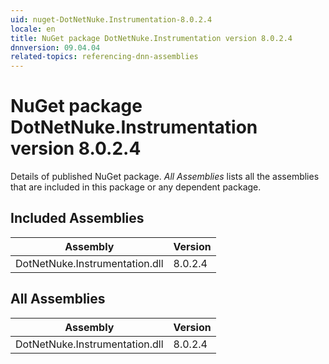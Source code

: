 ```yaml
---
uid: nuget-DotNetNuke.Instrumentation-8.0.2.4
locale: en
title: NuGet package DotNetNuke.Instrumentation version 8.0.2.4
dnnversion: 09.04.04
related-topics: referencing-dnn-assemblies
---
```


# NuGet package DotNetNuke.Instrumentation version 8.0.2.4
Details of published NuGet package.
*All Assemblies* lists all the assemblies that are included in this package or any dependent package.

## Included Assemblies

|Assembly|Version|
|---|---|
|DotNetNuke.Instrumentation.dll|8.0.2.4|

## All Assemblies

|Assembly|Version|
|---|---|
|DotNetNuke.Instrumentation.dll|8.0.2.4|

